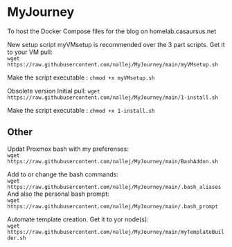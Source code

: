 # MyJourney
To host the Docker Compose files for the blog on homelab.casaursus.net 

New setup script myVMsetup is recommended over the 3 part scripts.
Get it to your VM pull: <br>`wget https://raw.githubusercontent.com/nallej/MyJourney/main/myVMsetup.sh`

Make the script executable : `chmod +x myVMsetup.sh`

Obsolete version
Initial pull: `wget https://raw.githubusercontent.com/nallej/MyJourney/main/1-install.sh`

Make the script executable : `chmod +x 1-install.sh`

## Other

Updat Proxmox bash with my preferenses:<br>`wget https://raw.githubusercontent.com/nallej/MyJourney/main/BashAddon.sh`<br> 

Add to or change the bash commands:<br>`wget https://raw.githubusercontent.com/nallej/MyJourney/main/.bash_aliases`<br>
And also the personal bash prompt:<br>`wget https://raw.githubusercontent.com/nallej/MyJourney/main/.bash_prompt`


Automate template creation. Get it to yor node(s):<br>`wget https://raw.githubusercontent.com/nallej/MyJourney/main/myTemplateBuilder.sh`
